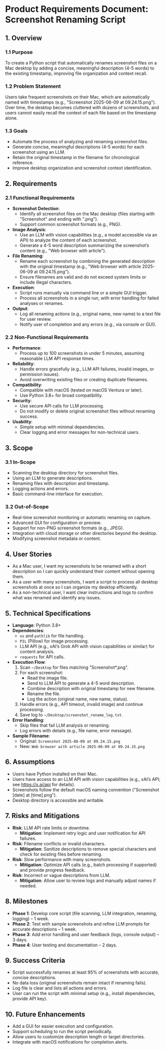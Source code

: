 # Product Requirements Document: Screenshot Renaming Script

## 1. Overview
### 1.1 Purpose
To create a Python script that automatically renames screenshot files on a Mac desktop by adding a concise, meaningful description (4-5 words) to the existing timestamp, improving file organization and context recall.

### 1.2 Problem Statement
Users take frequent screenshots on their Mac, which are automatically named with timestamps (e.g., "Screenshot 2025-06-09 at 09.24.15.png"). Over time, the desktop becomes cluttered with dozens of screenshots, and users cannot easily recall the context of each file based on the timestamp alone.

### 1.3 Goals
- Automate the process of analyzing and renaming screenshot files.
- Generate concise, meaningful descriptions (4-5 words) for each screenshot using an LLM.
- Retain the original timestamp in the filename for chronological reference.
- Improve desktop organization and screenshot context identification.

## 2. Requirements
### 2.1 Functional Requirements
- **Screenshot Detection**:
  - Identify all screenshot files on the Mac desktop (files starting with "Screenshot" and ending with ".png").
  - Support common screenshot formats (e.g., PNG).
- **Image Analysis**:
  - Use an LLM with vision capabilities (e.g., a model accessible via an API) to analyze the content of each screenshot.
  - Generate a 4-5 word description summarizing the screenshot’s content (e.g., "Web browser with article").
- **File Renaming**:
  - Rename each screenshot by combining the generated description with the original timestamp (e.g., "Web browser with article 2025-06-09 at 09.24.15.png").
  - Ensure filenames are valid and do not exceed system limits or include illegal characters.
- **Execution**:
  - Script runs manually via command line or a simple GUI trigger.
  - Process all screenshots in a single run, with error handling for failed analyses or renames.
- **Output**:
  - Log all renaming actions (e.g., original name, new name) to a text file for user review.
  - Notify user of completion and any errors (e.g., via console or GUI).

### 2.2 Non-Functional Requirements
- **Performance**:
  - Process up to 100 screenshots in under 5 minutes, assuming reasonable LLM API response times.
- **Reliability**:
  - Handle errors gracefully (e.g., LLM API failures, invalid images, or permission issues).
  - Avoid overwriting existing files or creating duplicate filenames.
- **Compatibility**:
  - Compatible with macOS (tested on macOS Ventura or later).
  - Use Python 3.8+ for broad compatibility.
- **Security**:
  - Use secure API calls for LLM processing.
  - Do not modify or delete original screenshot files without renaming success.
- **Usability**:
  - Simple setup with minimal dependencies.
  - Clear logging and error messages for non-technical users.

## 3. Scope
### 3.1 In-Scope
- Scanning the desktop directory for screenshot files.
- Using an LLM to generate descriptions.
- Renaming files with description and timestamp.
- Logging actions and errors.
- Basic command-line interface for execution.

### 3.2 Out-of-Scope
- Real-time screenshot monitoring or automatic renaming on capture.
- Advanced GUI for configuration or preview.
- Support for non-PNG screenshot formats (e.g., JPEG).
- Integration with cloud storage or other directories beyond the desktop.
- Modifying screenshot metadata or content.

## 4. User Stories
- As a Mac user, I want my screenshots to be renamed with a short description so I can quickly understand their content without opening them.
- As a user with many screenshots, I want a script to process all desktop screenshots at once so I can organize my desktop efficiently.
- As a non-technical user, I want clear instructions and logs to confirm what was renamed and identify any issues.

## 5. Technical Specifications
- **Language**: Python 3.8+
- **Dependencies**:
  - `os` and `pathlib` for file handling.
  - `PIL` (Pillow) for image processing.
  - LLM API (e.g., xAI’s Grok API with vision capabilities or similar) for content analysis.
  - `requests` for API calls.
- **Execution Flow**:
  1. Scan `~/Desktop` for files matching "Screenshot*.png".
  2. For each screenshot:
     - Read the image file.
     - Send to LLM API to generate a 4-5 word description.
     - Combine description with original timestamp for new filename.
     - Rename the file.
     - Log the action (original name, new name, status).
  3. Handle errors (e.g., API timeout, invalid image) and continue processing.
  4. Save log to `~/Desktop/screenshot_rename_log.txt`.
- **Error Handling**:
  - Skip files that fail LLM analysis or renaming.
  - Log errors with details (e.g., file name, error message).
- **Sample Filename**:
  - Original: `Screenshot 2025-06-09 at 09.24.15.png`
  - New: `Web browser with article 2025-06-09 at 09.24.15.png`

## 6. Assumptions
- Users have Python installed on their Mac.
- Users have access to an LLM API with vision capabilities (e.g., xAI’s API; see https://x.ai/api for details).
- Screenshots follow the default macOS naming convention ("Screenshot [date] at [time].png").
- Desktop directory is accessible and writable.

## 7. Risks and Mitigations
- **Risk**: LLM API rate limits or downtime.
  - **Mitigation**: Implement retry logic and user notification for API failures.
- **Risk**: Filename conflicts or invalid characters.
  - **Mitigation**: Sanitize descriptions to remove special characters and check for existing files before renaming.
- **Risk**: Slow performance with many screenshots.
  - **Mitigation**: Optimize API calls (e.g., batch processing if supported) and provide progress feedback.
- **Risk**: Incorrect or vague descriptions from LLM.
  - **Mitigation**: Allow user to review logs and manually adjust names if needed.

## 8. Milestones
- **Phase 1**: Develop core script (file scanning, LLM integration, renaming, logging) – 1 week.
- **Phase 2**: Test with sample screenshots and refine LLM prompts for accurate descriptions – 1 week.
- **Phase 3**: Add error handling and user feedback (logs, console output) – 3 days.
- **Phase 4**: User testing and documentation – 2 days.

## 9. Success Criteria
- Script successfully renames at least 95% of screenshots with accurate, concise descriptions.
- No data loss (original screenshots remain intact if renaming fails).
- Log file is clear and lists all actions and errors.
- User can run the script with minimal setup (e.g., install dependencies, provide API key).

## 10. Future Enhancements
- Add a GUI for easier execution and configuration.
- Support scheduling to run the script periodically.
- Allow users to customize description length or target directories.
- Integrate with macOS notifications for completion alerts.